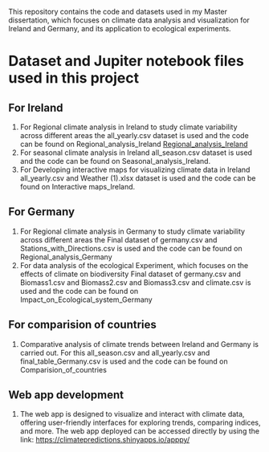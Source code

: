 This repository contains the code and datasets used in my Master dissertation, which focuses on climate data analysis and visualization for Ireland and Germany, and its application to ecological experiments.

# Dataset and Jupiter notebook files used in this project 
## For Ireland
1. For Regional climate analysis in Ireland to study climate variability across different areas the all_yearly.csv dataset is used  and the code can be found on Regional_analysis_Ireland [Regional_analysis_Ireland](https://nbviewer.org/github/roshan36691/Studying-Ireland-s-Climate-Change-Indices/blob/main/Code/Regional_analysis_Ireland.ipynb)
2. For seasonal climate analysis in Ireland all_season.csv dataset is used and the code can be found on Seasonal_analysis_Ireland.
3. For Developing interactive maps for visualizing climate data in Ireland  all_yearly.csv and Weather (1).xlsx dataset is used and the code can be found on Interactive maps_Ireland.

## For Germany
1. For Regional climate analysis in Germany to study climate variability across different areas the Final dataset of germany.csv and Stations_with_Directions.csv is used and the code can be found on Regional_analysis_Germany
2. For data analysis of the ecological Experiment, which focuses on the effects of climate on biodiversity Final dataset of germany.csv and Biomass1.csv and Biomass2.csv and Biomass3.csv and climate.csv is used and the code can be found on Impact_on_Ecological_system_Germany

## For comparision of countries
1. Comparative analysis of climate trends between Ireland and Germany is carried out. For this all_season.csv and all_yearly.csv and final_table_Germany.csv is used and the code can be found on Comparision_of_countries

## Web app development
1. The web app is designed to visualize and interact with climate data, offering user-friendly interfaces for exploring trends, comparing indices, and more. The web app deployed can be accessed directly by using the link: https://climatepredictions.shinyapps.io/apppy/


